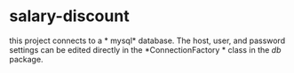 
# salary-discount

this project connects to a * mysql* database. The host, user, and password settings can be edited directly in the *ConnectionFactory * class in the *db* package.
